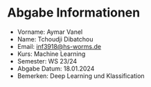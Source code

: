 # Abgabe Informationen
- Vorname: Aymar Vanel
- Name: Tchoudji Dibatchou
- Email: inf3918@hs-worms.de
- Kurs: Machine Learning
- Semester: WS 23/24
- Abgabe Datum: 18.01.2024
- Bemerken: Deep Learning und Klassification
